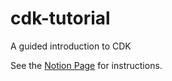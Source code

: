 # cdk-tutorial

A guided introduction to CDK

See the [Notion Page](https://www.notion.so/caylent/CDK-the-Caylent-Way-5c67cd99a02947ff9cabada55bd2dc73?pvs=4) for instructions.
